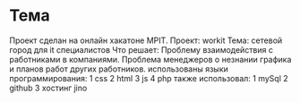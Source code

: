 # Тема
Проект сделан на онлайн хакатоне MPIT. Проект: workit Тема: сетевой город для it специалистов Что решает: Проблему взаимодействия с работниками в компаниями. Проблема менеджеров о незнании графика и планов работ других работников. использованы языки программирования: 1 css 2 html 3 js 4 php также использовал: 1 mySql 2 github 3 хостинг jino
